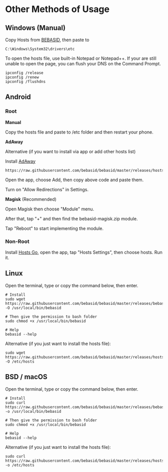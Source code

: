 # Other Methods of Usage
## Windows (Manual)

Copy Hosts from [BEBASID](https://raw.githubusercontent.com/bebasid/bebasid/master/releases/hosts), then paste to
```
C:\Windows\System32\drivers\etc
```
To open the hosts file, use built-in Notepad or Notepad++.
If your are still unable to open the page, you can flush your DNS on the Command Prompt.

```
ipconfig /release
ipconfig /renew
ipconfig /flushdns
```

## Android

### Root

**Manual**

Copy the hosts file and paste to /etc folder and then restart your phone.

**AdAway**

Alternative (if you want to install via app or add other hosts list)

Install [AdAway](https://f-droid.org/en/packages/org.adaway)

```
https://raw.githubusercontent.com/bebasid/bebasid/master/releases/hosts
```

Open the app, choose Add, then copy above code and paste them.

Turn on "Allow Redirections" in Settings.

**Magisk** (Recommended)

Open Magisk then choose "Module" menu.

After that, tap "+" and then find the bebasid-magisk.zip module.

Tap "Reboot" to start implementing the module.

### Non-Root

Install [Hosts Go](https://play.google.com/store/apps/details?id=dns.hosts.server.change), open the app, tap "Hosts Settings", then choose hosts. Run it.


## Linux

Open the terminal, type or copy the command below, then enter.

```
# Install
sudo wget https://raw.githubusercontent.com/bebasid/bebasid/master/releases/bebasid.sh -O /usr/local/bin/bebasid

# Then give the permission to bash folder
sudo chmod +x /usr/local/bin/bebasid

# Help
bebasid --help
```

Alternative (if you just want to install the hosts file):
```
sudo wget https://raw.githubusercontent.com/bebasid/bebasid/master/releases/hosts -O /etc/hosts
```

## BSD / macOS

Open the terminal, type or copy the command below, then enter.

```
# Install
sudo curl https://raw.githubusercontent.com/bebasid/bebasid/master/releases/bebasid.sh -o /usr/local/bin/bebasid

# Then give the permission to bash folder
sudo chmod +x /usr/local/bin/bebasid

# Help
bebasid --help
```

Alternative (if you just want to install the hosts file):
```
sudo curl https://raw.githubusercontent.com/bebasid/bebasid/master/releases/hosts -o /etc/hosts
```
